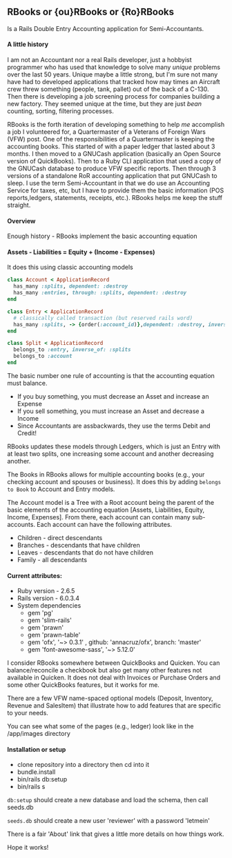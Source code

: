 ## RBooks or {ou}RBooks or {Ro}RBooks

Is a Rails Double Entry Accounting application for Semi-Accountants.

#### A little history

I am not an Accountant nor a real Rails developer, just a hobbyist programmer who has used that knowledge to solve many *unique* problems over the last 50 years. Unique maybe a little strong, but I'm sure not many have had to developed applications that tracked how may times an Aircraft crew threw something (people, tank, pallet) out of the back of a C-130. Then there is developing a job screening process for companies building a new factory.  They seemed unique at the time, but they are just *bean* counting, sorting, filtering processes.

RBooks is the forth iteration of developing something to help *me* accomplish a job I volunteered for, a Quartermaster of a Veterans of Foreign Wars (VFW) post. One of the responsibilities of a Quartermaster is keeping the accounting books. This started of with a paper ledger that lasted about 3 months. I then moved to a GNUCash application (basically an Open Source version of QuickBooks). Then to a Ruby CLI application that used a copy of the GNUCash database to produce VFW specific reports. Then through 3 versions of a standalone RoR accounting application that put GNUCash to sleep. I use the term Semi-Accountant in that we do use an Accounting Service for taxes, etc, but I have to provide them the basic information (POS reports,ledgers, statements, receipts, etc.). RBooks helps me keep the stuff straight.

#### Overview

Enough history - RBooks implement the basic accounting equation

#### <b>Assets - Liabilities = Equity + (Income - Expenses)</b>

It does this using classic accounting models

```ruby
class Account < ApplicationRecord
  has_many :splits, dependent: :destroy
  has_many :entries, through: :splits, dependent: :destroy
end

class Entry < ApplicationRecord
  # classically called transaction (but reserved rails word)
  has_many :splits, -> {order(:account_id)},dependent: :destroy, inverse_of: :entry
end

class Split < ApplicationRecord
  belongs_to :entry, inverse_of: :splits
  belongs_to :account
end
```

The basic number one rule of accounting is that the accounting equation must balance.
* If you buy something, you must decrease an Asset and increase an Expense
* If you sell something, you must increase an Asset and decrease a Income
* Since Accountants are assbackwards, they use the terms Debit and Credit!

RBooks updates these models through Ledgers, which is just an Entry with at least two splits, one increasing some account and another decreasing another.

The Books in RBooks allows for multiple accounting books (e.g., your checking account and spouses or business). It does this by adding `belongs to Book` to Account and Entry models.

The Account model is a Tree with a Root account being the parent of the basic elements of the accounting equation [Assets, Liabilities, Equity, Income, Expenses]. From there, each account can contain many sub-accounts. Each account can have the following attributes.

* Children - direct descendants
* Branches - descendants that have children
* Leaves - descendants that do not have children
* Family - all descendants


#### Current attributes:

* Ruby version - 2.6.5
* Rails version - 6.0.3.4
* System dependencies
  *  gem 'pg'
  *  gem 'slim-rails'
  *  gem 'prawn'
  *  gem 'prawn-table'
  *  gem 'ofx', '~> 0.3.1' , github: 'annacruz/ofx', branch: 'master'
  *  gem 'font-awesome-sass', '~> 5.12.0'

I consider RBooks somewhere between QuickBooks and Quicken. You can balance/reconcile a checkbook but also get many other features not available in Quicken. It does not deal with Invoices or Purchase Orders and some other QuickBooks features, but it works for me.

There are a few VFW name-spaced optional models (Deposit, Inventory, Revenue and SalesItem) that illustrate how to add features that are specific to your needs.

You can see what some of the pages (e.g., ledger) look like in the /app/images directory

#### Installation or setup

*  clone repository into a directory then cd into it
*  bundle.install
*  bin/rails db:setup
*  bin/rails s

`db:setup` should create a new database and load the schema, then call seeds.db

`seeds.db` should create a new user 'reviewer' with a password 'letmein'

There is a fair 'About' link that gives a little more details on how things work.

Hope it works!



